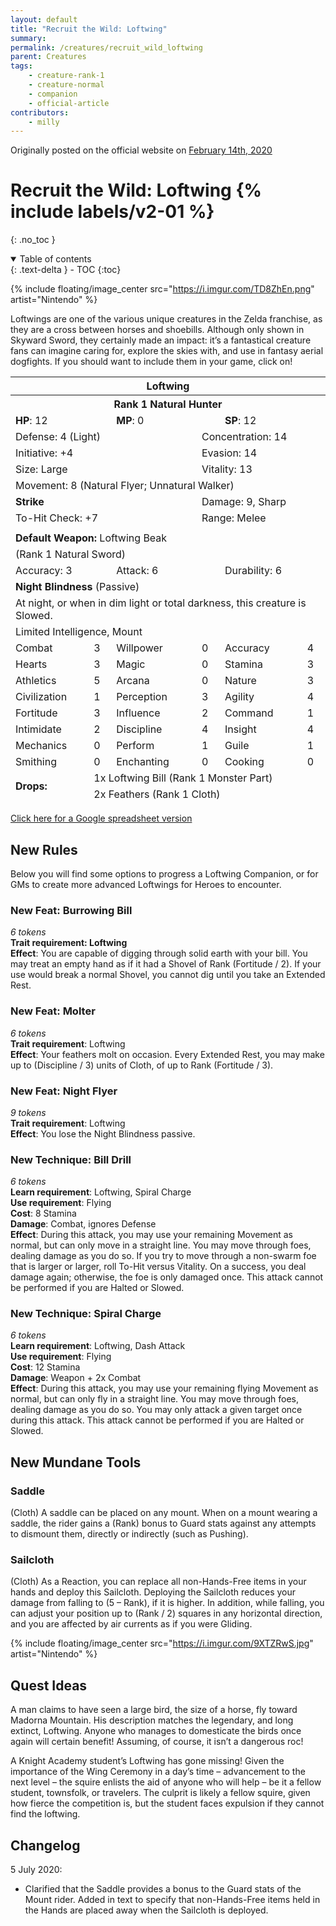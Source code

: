 ```yaml
---
layout: default
title: "Recruit the Wild: Loftwing"
summary: 
permalink: /creatures/recruit_wild_loftwing
parent: Creatures
tags:
    - creature-rank-1
    - creature-normal
    - companion
    - official-article
contributors:
    - milly
---
```


Originally posted on the official website on [February 14th, 2020](https://reclaimthewild.net/index.php/2020/02/14/recruit-the-wild-loftwing/)

# Recruit the Wild: Loftwing {% include labels/v2-01 %}
{: .no_toc }

<details open markdown="block">
  <summary>
    Table of contents
  </summary>
  {: .text-delta }
- TOC
{:toc}
</details>

{% include floating/image_center src="https://i.imgur.com/TD8ZhEn.png" artist="Nintendo" %}

Loftwings are one of the various unique creatures in the Zelda franchise, as they are a cross between horses and shoebills. Although only shown in Skyward Sword, they certainly made an impact: it’s a fantastical creature fans can imagine caring for, explore the skies with, and use in fantasy aerial dogfights. If you should want to include them in your game, click on!

<table class="creature-table">
  <thead>
    <tr>
      <th colspan="6" class="fs-6 text-grey-lt-000 creature-title-bg">Loftwing</th>
    </tr>
    <tr>
      <th colspan="6" class="fs-5 text-grey-lt-000 creature-title-bg">Rank 1 Natural Hunter</th>
    </tr>
    <tr>
      <td class="text-grey-dk-300 creature-content-bg-dark" colspan="2">
        <strong>HP</strong>: 12
      </td>
      <td class="text-grey-dk-300 creature-content-bg-dark" colspan="2">
        <strong>MP</strong>: 0
      </td>
      <td class="text-grey-dk-300 creature-content-bg-dark" colspan="2">
        <strong>SP</strong>: 12
      </td>
    </tr>
    <tr>
      <td class="text-grey-dk-300 creature-content-bg-light" colspan="3">Defense: 4 (Light)</td>
      <td class="text-grey-dk-300 creature-content-bg-light" colspan="3">Concentration: 14</td>
    </tr>
    <tr>
      <td class="text-grey-dk-300 creature-content-bg-light" colspan="3">Initiative: +4</td>
      <td class="text-grey-dk-300 creature-content-bg-light" colspan="3">Evasion: 14</td>
    </tr>
    <tr>
      <td class="text-grey-dk-300 creature-content-bg-light" colspan="3">Size: Large</td>
      <td class="text-grey-dk-300 creature-content-bg-light" colspan="3">Vitality: 13</td>
    </tr>
    <tr>
      <td class="text-grey-dk-300 creature-content-bg-light" colspan="6">Movement: 8 (Natural Flyer; Unnatural Walker)</td>
    </tr>
    <tr>
      <td class="text-grey-dk-300 creature-content-bg-dark" colspan="3">
        <strong>Strike</strong>
      </td>
      <td class="text-grey-dk-300 creature-content-bg-dark" colspan="3">Damage: 9, Sharp</td>
    </tr>
    <tr>
      <td class="text-grey-dk-300 creature-content-bg-dark" colspan="3">To-Hit Check: +7</td>
      <td class="text-grey-dk-300 creature-content-bg-dark" colspan="3">Range: Melee</td>
    </tr>
    <tr>
      <td class="text-grey-dk-300 creature-content-bg-dark fs-2" colspan="6"></td>
    </tr>
    <tr>
      <td class="text-grey-dk-300 creature-content-bg-dark" colspan="6">
        <strong>Default Weapon: </strong>Loftwing Beak
      </td>
    </tr>
    <tr>
      <td class="text-grey-dk-300 creature-content-bg-dark" colspan="6">(Rank 1 Natural Sword)</td>
    </tr>
    <tr>
      <td class="text-grey-dk-300 creature-content-bg-dark" colspan="2">Accuracy: 3</td>
      <td class="text-grey-dk-300 creature-content-bg-dark" colspan="2">Attack: 6</td>
      <td class="text-grey-dk-300 creature-content-bg-dark" colspan="2">Durability: 6</td>
    </tr>
    <tr>
      <td class="text-grey-dk-300 creature-content-bg-light" colspan="6">
        <strong>Night Blindness</strong> (Passive)
      </td>
    </tr>
    <tr>
      <td class="text-grey-dk-300 creature-content-bg-light fs-2" colspan="6">At night, or when in dim light or total darkness, this creature is Slowed.</td>
    </tr>
    <tr>
      <td class="text-grey-dk-300 creature-content-bg-dark fs-4" colspan="6">Limited Intelligence, Mount</td>
    </tr>
    <tr>
      <td class="text-grey-dk-300 creature-content-bg-dark fs-2">Combat</td>
      <td class="text-grey-dk-300 creature-content-bg-dark fs-2">3</td>
      <td class="text-grey-dk-300 creature-content-bg-dark fs-2">Willpower</td>
      <td class="text-grey-dk-300 creature-content-bg-dark fs-2">0</td>
      <td class="text-grey-dk-300 creature-content-bg-dark fs-2">Accuracy</td>
      <td class="text-grey-dk-300 creature-content-bg-dark fs-2">4</td>
    </tr>
    <tr class="text-grey-dk-300 creature-content-bg-dark fs-2">
      <td class="text-grey-dk-300 creature-content-bg-dark fs-2">Hearts</td>
      <td class="text-grey-dk-300 creature-content-bg-dark fs-2">3</td>
      <td class="text-grey-dk-300 creature-content-bg-dark fs-2">Magic</td>
      <td class="text-grey-dk-300 creature-content-bg-dark fs-2">0</td>
      <td class="text-grey-dk-300 creature-content-bg-dark fs-2">Stamina</td>
      <td class="text-grey-dk-300 creature-content-bg-dark fs-2">3</td>
    </tr>
    <tr class="text-grey-dk-300 creature-content-bg-dark fs-2">
      <td class="text-grey-dk-300 creature-content-bg-dark fs-2">Athletics</td>
      <td class="text-grey-dk-300 creature-content-bg-dark fs-2">5</td>
      <td class="text-grey-dk-300 creature-content-bg-dark fs-2">Arcana</td>
      <td class="text-grey-dk-300 creature-content-bg-dark fs-2">0</td>
      <td class="text-grey-dk-300 creature-content-bg-dark fs-2">Nature</td>
      <td class="text-grey-dk-300 creature-content-bg-dark fs-2">3</td>
    </tr>
    <tr class="text-grey-dk-300 creature-content-bg-dark fs-2">
      <td class="text-grey-dk-300 creature-content-bg-dark fs-2">Civilization</td>
      <td class="text-grey-dk-300 creature-content-bg-dark fs-2">1</td>
      <td class="text-grey-dk-300 creature-content-bg-dark fs-2">Perception</td>
      <td class="text-grey-dk-300 creature-content-bg-dark fs-2">3</td>
      <td class="text-grey-dk-300 creature-content-bg-dark fs-2">Agility</td>
      <td class="text-grey-dk-300 creature-content-bg-dark fs-2">4</td>
    </tr>
    <tr class="text-grey-dk-300 creature-content-bg-dark fs-2">
      <td class="text-grey-dk-300 creature-content-bg-dark fs-2">Fortitude</td>
      <td class="text-grey-dk-300 creature-content-bg-dark fs-2">3</td>
      <td class="text-grey-dk-300 creature-content-bg-dark fs-2">Influence</td>
      <td class="text-grey-dk-300 creature-content-bg-dark fs-2">2</td>
      <td class="text-grey-dk-300 creature-content-bg-dark fs-2">Command</td>
      <td class="text-grey-dk-300 creature-content-bg-dark fs-2">1</td>
    </tr>
    <tr class="text-grey-dk-300 creature-content-bg-dark fs-2">
      <td class="text-grey-dk-300 creature-content-bg-dark fs-2">Intimidate</td>
      <td class="text-grey-dk-300 creature-content-bg-dark fs-2">2</td>
      <td class="text-grey-dk-300 creature-content-bg-dark fs-2">Discipline</td>
      <td class="text-grey-dk-300 creature-content-bg-dark fs-2">4</td>
      <td class="text-grey-dk-300 creature-content-bg-dark fs-2">Insight</td>
      <td class="text-grey-dk-300 creature-content-bg-dark fs-2">4</td>
    </tr>
    <tr class="text-grey-dk-300 creature-content-bg-dark fs-2">
      <td class="text-grey-dk-300 creature-content-bg-dark fs-2">Mechanics</td>
      <td class="text-grey-dk-300 creature-content-bg-dark fs-2">0</td>
      <td class="text-grey-dk-300 creature-content-bg-dark fs-2">Perform</td>
      <td class="text-grey-dk-300 creature-content-bg-dark fs-2">1</td>
      <td class="text-grey-dk-300 creature-content-bg-dark fs-2">Guile</td>
      <td class="text-grey-dk-300 creature-content-bg-dark fs-2">1</td>
    </tr>
    <tr class="text-grey-dk-300 creature-content-bg-dark fs-2">
      <td class="text-grey-dk-300 creature-content-bg-dark fs-2">Smithing</td>
      <td class="text-grey-dk-300 creature-content-bg-dark fs-2">0</td>
      <td class="text-grey-dk-300 creature-content-bg-dark fs-2">Enchanting</td>
      <td class="text-grey-dk-300 creature-content-bg-dark fs-2">0</td>
      <td class="text-grey-dk-300 creature-content-bg-dark fs-2">Cooking</td>
      <td class="text-grey-dk-300 creature-content-bg-dark fs-2">0</td>
    </tr>
    <tr>
      <td class="text-grey-dk-300 creature-content-bg-light" rowspan="2">
        <strong>Drops:</strong>
      </td>
      <td class="text-grey-dk-300 creature-content-bg-light" colspan="5">1x Loftwing Bill (Rank 1 Monster Part)</td>
    </tr>
    <tr>
      <td class="text-grey-dk-300 creature-content-bg-light" colspan="5">2x Feathers (Rank 1 Cloth)</td>
    </tr>
  </thead>
</table>

[Click here for a Google spreadsheet version](https://docs.google.com/spreadsheets/d/18_Rk898hjN4hvtRfBGTR7F1giaCxLkR2bbO2970ex5w/)

## New Rules

Below you will find some options to progress a Loftwing Companion, or for GMs to create more advanced Loftwings for Heroes to encounter.

### New Feat: Burrowing Bill

*6 tokens*  
**Trait requirement: Loftwing**  
**Effect**: You are capable of digging through solid earth with your bill. You may treat an empty hand as if it had a Shovel of Rank (Fortitude / 2). If your use would break a normal Shovel, you cannot dig until you take an Extended Rest.

### New Feat: Molter

*6 tokens*  
**Trait requirement**: Loftwing  
**Effect**: Your feathers molt on occasion. Every Extended Rest, you may make up to (Discipline / 3) units of Cloth, of up to Rank (Fortitude / 3).

### New Feat: Night Flyer

*9 tokens*  
**Trait requirement**: Loftwing  
**Effect**: You lose the Night Blindness passive.

### New Technique: Bill Drill

*6 tokens*  
**Learn requirement**: Loftwing, Spiral Charge  
**Use requirement**: Flying  
**Cost**: 8 Stamina  
**Damage**: Combat, ignores Defense  
**Effect**: During this attack, you may use your remaining Movement as normal, but can only move in a straight line. You may move through foes, dealing damage as you do so. If you try to move through a non-swarm foe that is larger or larger, roll To-Hit versus Vitality. On a success, you deal damage again; otherwise, the foe is only damaged once. This attack cannot be performed if you are Halted or Slowed.

### New Technique: Spiral Charge

*6 tokens*  
**Learn requirement**: Loftwing, Dash Attack  
**Use requirement**: Flying  
**Cost**: 12 Stamina  
**Damage**: Weapon + 2x Combat  
**Effect**: During this attack, you may use your remaining flying Movement as normal, but can only fly in a straight line. You may move through foes, dealing damage as you do so. You may only attack a given target once during this attack. This attack cannot be performed if you are Halted or Slowed.

## New Mundane Tools

### Saddle

(Cloth) A saddle can be placed on any mount. When on a mount wearing a saddle, the rider gains a (Rank) bonus to Guard stats against any attempts to dismount them, directly or indirectly (such as Pushing).

### Sailcloth

(Cloth) As a Reaction, you can replace all non-Hands-Free items in your hands and deploy this Sailcloth. Deploying the Sailcloth reduces your damage from falling to (5 – Rank), if it is higher. In addition, while falling, you can adjust your position up to (Rank / 2) squares in any horizontal direction, and you are affected by air currents as if you were Gliding.

{% include floating/image_center src="https://i.imgur.com/9XTZRwS.jpg" artist="Nintendo" %}

## Quest Ideas

A man claims to have seen a large bird, the size of a horse, fly toward Madorna Mountain. His description matches the legendary, and long extinct, Loftwing. Anyone who manages to domesticate the birds once again will certain benefit! Assuming, of course, it isn’t a dangerous roc!

A Knight Academy student’s Loftwing has gone missing! Given the importance of the Wing Ceremony in a day’s time – advancement to the next level – the squire enlists the aid of anyone who will help – be it a fellow student, townsfolk, or travelers. The culprit is likely a fellow squire, given how fierce the competition is, but the student faces expulsion if they cannot find the loftwing.

## Changelog

5 July 2020:
* Clarified that the Saddle provides a bonus to the Guard stats of the Mount rider. Added in text to specify that non-Hands-Free items held in the Hands are placed away when the Sailcloth is deployed.